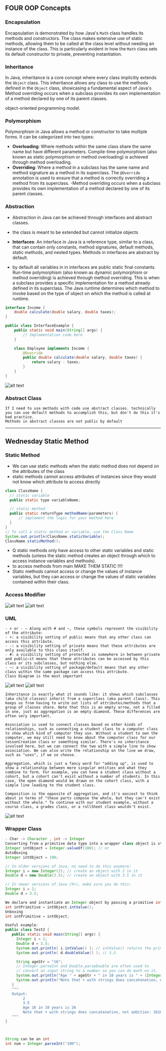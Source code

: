 ## FOUR OOP Concepts

### Encapsulation
Encapsulation is demonstrated by how Java's `Math` class handles its methods and constructors. The class makes extensive use of static methods, allowing them to be called at the class level without needing an instance of the class. This is particularly evident in how the `Math` class sets its default constructor to private, preventing instantiation.

### Inheritance
In Java, inheritance is a core concept where every class implicitly extends the `Object` class. This inheritance allows any class to use the methods defined in the `Object` class, showcasing a fundamental aspect of Java's Method overriding occurs when a subclass provides its own implementation of a method declared by one of its parent classes.

object-oriented programming model.

### Polymorphism
Polymorphism in Java allows a method or constructor to take multiple forms. It can be categorized into two types:
- **Overloading**: Where methods within the same class share the same name but have different parameters.
Compile-time polymorphism (also known as static polymorphism or method overloading) is achieved through method overloading.
- **Overriding**: Where a method in a subclass has the same name and method signature as a method in its superclass. 
The `@Override` annotation is used to ensure that a method is correctly overriding a method from its superclass.
-Method overriding occurs when a subclass provides its own implementation of a method declared by one of its parent classes.



### Abstraction
- Abstraction in Java can be achieved through interfaces and abstract classes. 
- the class is meant to be extended but cannot initialize objects

- **Interfaces**: An interface in Java is a reference type, similar to a class, that can contain only constants, method signatures, default methods, static methods, and nested types. Methods in interfaces are abstract by default.
- by default all variables in in interfaces are public static final constants.  
Run-time polymorphism (also known as dynamic polymorphism or method overriding) is achieved through method overriding. This is when a subclass provides a specific implementation for a method already defined in its superclass. The Java runtime determines which method to invoke based on the type of object on which the method is called at runtime.
  
```java
interface Income {
    double calculate(double salary, double taxes);
}

public class InterfaceExample {
    public static void main(String[] args) {
        // Implementation code here
    }

    class Employee implements Income {
        @Override
        public double calculate(double salary, double taxes) {
            return salary - taxes;
        }
    }
}

```
![alt text](image.png)


### Abstract Class
```
If I need to use methods with code use abstract classes. technically you can use default methods to accomplish this, but don't do this it's bad practice.
Methods in abstract classes are not public by default
```

---

## Wednesday Static Method
### Static Method
- We can use static methods when the static method does not depend on the attributes of the class
- static methods cannot access attributes of instances since they would not know which attribute to access directly
``` java
class ClassName {
  // static variable
  public static type variableName;

  // static method
  public static returnType methodName(parameters) {
      // implement the logic for your method here  
  }
}
// To call a static method or variable, use the Class Name
System.out.println(ClassName.staticVariable);
ClassName.staticMethod();
```
- Q static methods only have access to other static variables and static methods (unless the static method creates an object through which to access instance variables and methods). 
- to access methods from main MAKE THEM STATIC !!!!
- Static methods cannot access or change the values of instance variables, but they can access or change the values of static variables contained within their class.

### Access Modifier
![alt text](image-1.png)
![alt text](image-5.png)

### UML
```
- + or - – Along with # and ~, these symbols represent the visibility of the attribute:
- +: a visibility setting of public means that any other class can access this attribute.
- -: a visibility setting of private means that these attributes are only available to this class itself.
- #: a visibility setting of protected is somewhere in between private and public–it means that these attributes can be accessed by this class or its subclasses, but nothing else.
- ~: a visibility setting of package/default means that any other class within the same package can access this attribute. 
Class Diagram is the most important
```
![alt text](image-2.png)
![alt text](image-3.png)
```
Inheritance is exactly what it sounds like: it shows which subclasses (aka child classes) inherit from a superclass (aka parent class). This keeps us from having to write out lists of attributes/methods that a group of classes share. Note that this is an empty arrow, not a filled in one, just as aggregation is an empty diamond. These differences are often very important.

Association is used to connect classes based on other kinds of relationships, such as connecting a student class to a computer class to show which kind of computer they use. Without a student to own the computer, we may still need to know about the computer class for our lessonCreation class or something similar. There's no inheritance involved here, but we can connect the two with a simple line to show association. We can also write the relationship on the line we draw, such as "uses", if we so choose. 

Aggregation, which is just a fancy word for "adding up", is used to show a relationship between more singular entities and what they combine to form. For example, you can have a student class without a cohort, but a cohort can't exist without a number of students. In this case, the open diamond would be drawn on the cohort class, with a simple line leading to the student class.

Composition is the opposite of aggregation, and it's easiest to think about in terms of "these parts compose the whole, but they can't exist without the whole." To continue with our student example, without a course class, a grades class, or a rollSheet class wouldn't exist. 

```
![alt text](image-4.png)
### Wrapper Class

```java
- Char -> Character , int -> Integer
Converting from a primitive data type into a wrapper class object is straightforward. For example, to convert int into an Integer object, we can do the following:
Integer intObject = Integer.valueOf(100); // or
AutoBoxing
Integer intObject = 100;

// In older versions of Java, no need to do this anymore:
Integer i = new Integer(2); // create an object with 2 in it
Double d = new Double(3.5); // create an object with 3.5 in it

// In newer versions of Java (9+), make sure you do this:
Integer i = 2;
Double d = 3.5;

We declare and instantiate an Integer object by passing a primitive int value of 100.  If we want to convert the Integer object back to an int, we can do the following:
int intPrimitive = intObject.intValue();
Unboxing
int intPrimitive = intObject;

Useful example:
public class Test2 {
   public static void main(String[] args) {
     Integer i = 2;
     Double d = 3.5;
     System.out.println( i.intValue() ); // intValue() returns the primitive value 2
     System.out.println( d.doubleValue() ); // 3.5

     String ageStr = "16";
     // Integer.parseInt and Double.parseDouble are often used to
     // convert an input string to a number so you can do math on it.
     System.out.println("Age " + ageStr + " in 10 years is " + (Integer.parseInt(ageStr) + 10) ); // 16 26
     System.out.println("Note that + with strings does concatenation, not addition: " + (ageStr + 10));
   }
   """
   Output:
        2
        3.5
        Age 16 in 10 years is 26
        Note that + with strings does concatenation, not addition: 1610
   """
}



String can be an int
int num = Integer.parseInt("100");

```
